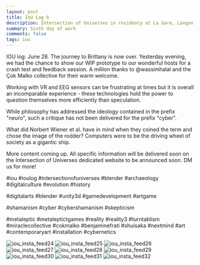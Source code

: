 ```yaml
---
layout: post
title: IoU Log 6
description: Intersection of Universes in residency at La Gare, Langon (French Brittany).
summary: Sixth day of work
comments: false
tags: iou
---
```

IOU log: June 28. The journey to Brittany is now over. Yesterday evening, we had the chance to show our WIP prototype to our wonderful hosts for a crash test and feedback session. A million thanks to @wassimhalal
and the Çok Malko collective for their warm welcome.

Working with VR and EEG sensors can be frustrating at times but it is overall an incomparable experience - these technologies hold the power to question themselves more efficiently than speculation.

While philosophy has addressed the ideology contained in the prefix "neuro", such a critique has not been delivered for the prefix "cyber".

What did Norbert Wiener et al. have in mind when they coined the term and chose the image of the rodder? Computers were to be the driving wheel of society as a gigantic ship.

More content coming up. All specific information will be delivered soon on the Intersection of Universes dedicated website to be announced soon. DM us for more!

#iou #ioulog #intersectionofuniverses #blender #archaeology #digitalculture #evolution #history

#digitalarts #blender #unity3d #gamedevelopment #artgame

#shamanism #cyber #cybershamanism #skepticism

#metaleptic #metaleptictgames #reality #reality3 #turntablism #miraclecollective #cokmalko #benjaminefrati #shuisaka #nextmind #art #contemporaryart #installation #cybernetics

![iou_insta_feed24](https://user-images.githubusercontent.com/62580419/123886497-e73b5080-d94f-11eb-8fe5-b40da29515bd.jpg)
![iou_insta_feed25](https://user-images.githubusercontent.com/62580419/123886499-e7d3e700-d94f-11eb-92e2-064bb14b5ea5.jpg)
![iou_insta_feed26](https://user-images.githubusercontent.com/62580419/123886502-e9051400-d94f-11eb-9887-85617cc644ca.jpg)
![iou_insta_feed27](https://user-images.githubusercontent.com/62580419/123886504-e99daa80-d94f-11eb-8e92-1b8312df863f.jpg)
![iou_insta_feed28](https://user-images.githubusercontent.com/62580419/123886506-ea364100-d94f-11eb-9ad4-79ef681cb67f.jpg)
![iou_insta_feed29](https://user-images.githubusercontent.com/62580419/123886508-eb676e00-d94f-11eb-9302-14b9eb42587b.jpg)
![iou_insta_feed30](https://user-images.githubusercontent.com/62580419/123886509-ec000480-d94f-11eb-8a6d-4908e483b4c6.jpg)
![iou_insta_feed31](https://user-images.githubusercontent.com/62580419/123886510-ec989b00-d94f-11eb-815e-ee65df850bd5.jpg)
![iou_insta_feed32](https://user-images.githubusercontent.com/62580419/123886513-ec989b00-d94f-11eb-8496-5545cf33ce97.jpg)
